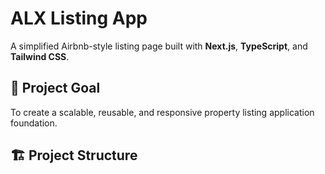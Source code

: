 # ALX Listing App

A simplified Airbnb-style listing page built with **Next.js**, **TypeScript**, and **Tailwind CSS**.

## 🚀 Project Goal

To create a scalable, reusable, and responsive property listing application foundation.

## 🏗 Project Structure
